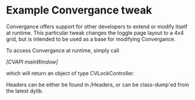 Example Convergance tweak
=========================

Convergance offers support for other developers to extend or modify itself at runtime. This particular tweak changes the toggle page layout to a 4x4 grid, but is intended to be used as a base for modifying Convergance.

To access Convergance at runtime, simply call

*[CVAPI mainWindow]*

which will return an object of type CVLockController.

Headers can be either be found in /Headers, or can be class-dump'ed from the latest dylib.
